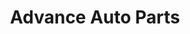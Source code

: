 ---
title: "Advance Auto Parts"
url: /cumming/advance-auto-parts-peachtree-parkway/
shop: Autoteile
---